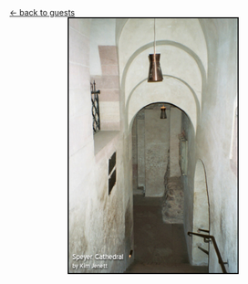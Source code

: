 <div class="goback">
<a href="/guests/">&larr; back to guests</a>
</div>
<center>
<a href="/guests/"><img src="/images/speyer.jpg" height=450 border=0 alt="Speyer Cathedral"></a></center>
